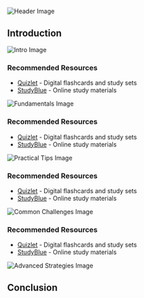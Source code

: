 # 


![Header Image](https://fal.media/files/lion/Jf5w4jd6tGdqFZg0B7E4U.png)

## Introduction


![Intro Image](https://fal.media/files/lion/NqYqRLeS3b4gaNicu9r61.png)



### Recommended Resources
- [Quizlet](https://quizlet.com/) - Digital flashcards and study sets
- [StudyBlue](https://www.studyblue.com/) - Online study materials


![Fundamentals Image](https://fal.media/files/monkey/VYEcRWxYNkIBCzddrG9bS.png)



### Recommended Resources
- [Quizlet](https://quizlet.com/) - Digital flashcards and study sets
- [StudyBlue](https://www.studyblue.com/) - Online study materials


![Practical Tips Image](https://fal.media/files/kangaroo/_xpqW-ot32B7dVmXdFHUl.png)



### Recommended Resources
- [Quizlet](https://quizlet.com/) - Digital flashcards and study sets
- [StudyBlue](https://www.studyblue.com/) - Online study materials


![Common Challenges Image](https://fal.media/files/zebra/-xZJ8IwPilX_0u9uMnZU4.png)



### Recommended Resources
- [Quizlet](https://quizlet.com/) - Digital flashcards and study sets
- [StudyBlue](https://www.studyblue.com/) - Online study materials


![Advanced Strategies Image](https://fal.media/files/monkey/ztff_goGceJ5JbR88STnc.png)

## Conclusion

